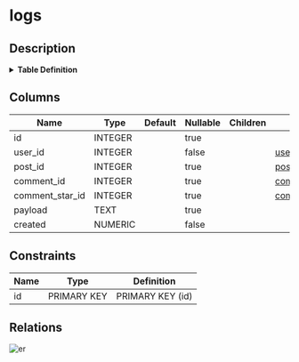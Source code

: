 # logs

## Description

<details>
<summary><strong>Table Definition</strong></summary>

```sql
CREATE TABLE logs (
  id INTEGER PRIMARY KEY AUTOINCREMENT,
  user_id INTEGER NOT NULL,
  post_id INTEGER,
  comment_id INTEGER,
  comment_star_id INTEGER,
  payload TEXT,
  created NUMERIC NOT NULL
)
```

</details>

## Columns

| Name | Type | Default | Nullable | Children | Parents | Comment |
| ---- | ---- | ------- | -------- | -------- | ------- | ------- |
| id | INTEGER |  | true |  |  |  |
| user_id | INTEGER |  | false |  | [users](users.md) |  |
| post_id | INTEGER |  | true |  | [posts](posts.md) |  |
| comment_id | INTEGER |  | true |  | [comments](comments.md) |  |
| comment_star_id | INTEGER |  | true |  | [comment_stars](comment_stars.md) |  |
| payload | TEXT |  | true |  |  |  |
| created | NUMERIC |  | false |  |  |  |

## Constraints

| Name | Type | Definition |
| ---- | ---- | ---------- |
| id | PRIMARY KEY | PRIMARY KEY (id) |

## Relations

![er](logs.svg)

